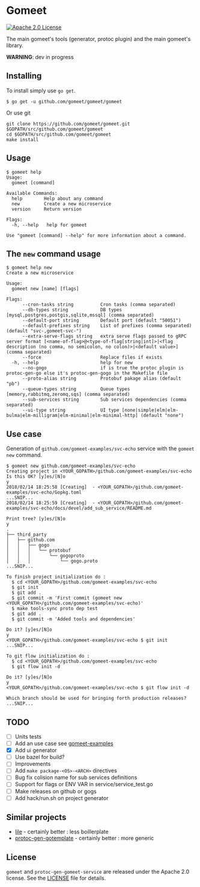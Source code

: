 # Gomeet

[![Apache 2.0 License](https://img.shields.io/badge/License-Apache%202.0-blue.svg)](LICENSE)

The main gomeet's tools (generator, protoc plugin) and the main gomeet's library.

__WARNING__: dev in progress

## Installing

To install simply use `go get`.

```shell
$ go get -u github.com/gomeet/gomeet/gomeet
```

Or use git

```shell
git clone https://github.com/gomeet/gomeet.git $GOPATH/src/github.com/gomeet/gomeet
cd $GOPATH/src/github.com/gomeet/gomeet
make install
```

## Usage

```shell
$ gomeet help
Usage:
  gomeet [command]

Available Commands:
  help        Help about any command
  new         Create a new microservice
  version     Return version

Flags:
  -h, --help   help for gomeet

Use "gomeet [command] --help" for more information about a command.
```

## The `new` command usage

```shell
$ gomeet help new
Create a new microservice

Usage:
  gomeet new [name] [flags]

Flags:
      --cron-tasks string          Cron tasks (comma separated)
      --db-types string            DB types [mysql,postgres,postgis,sqlite,mssql] (comma separated)
      --default-port string        Default port (default "50051")
      --default-prefixes string    List of prefixes (comma separated) (default "svc-,gomeet-svc-")
      --extra-serve-flags string   extra serve flags passed to gRPC server format [<name-of-flag>@<type-of-flag[string|int]>|<flag description (no comma, no semicolon, no colon)>|<default value>] (comma separated)
      --force                      Replace files if exists
  -h, --help                       help for new
      --no-gogo                    if is true the protoc plugin is protoc-gen-go else it's protoc-gen-gogo in the Makefile file
      --proto-alias string         Protobuf pakage alias (default "pb")
      --queue-types string         Queue types [memory,rabbitmq,zeromq,sqs] (comma separated)
      --sub-services string        Sub services dependencies (comma separated)
      --ui-type string             UI type [none|simple|elm|elm-bulma|elm-milligram|elm-minimal|elm-minimal-http] (default "none")
```

## Use case

Generation of `github.com/gomeet-examples/svc-echo` service with the `gomeet new` command.

```shell
$ gomeet new github.com/gomeet-examples/svc-echo
Creating project in <YOUR_GOPATH>/github.com/gomeet-examples/svc-echo
Is this OK? [y]es/[N]o
y
2018/02/14 18:25:58 [Creating]  - <YOUR_GOPATH>/github.com/gomeet-examples/svc-echo/Gopkg.toml
...SNIP...
2018/02/14 18:25:59 [Creating]  - <YOUR_GOPATH>/github.com/gomeet-examples/svc-echo/docs/devel/add_sub_service/README.md

Print tree? [y]es/[N]o
y
.
├── third_party
│   ├── github.com
│   │   ├── gogo
│   │   │   └── protobuf
│   │   │       └── gogoproto
│   │   │           └── gogo.proto
...SNIP...

To finish project initialization do :
  $ cd <YOUR_GOPATH>/github.com/gomeet-examples/svc-echo
  $ git init
  $ git add .
  $ git commit -m 'First commit (gomeet new <YOUR_GOPATH>/github.com/gomeet-examples/svc-echo)'
  $ make tools-sync proto dep test
  $ git add .
  $ git commit -m 'Added tools and dependencies'

Do it? [y]es/[N]o
y
<YOUR_GOPATH>/github.com/gomeet-examples/svc-echo $ git init
...SNIP...

To git flow initialization do :
  $ cd <YOUR_GOPATH>/github.com/gomeet-examples/svc-echo
  $ git flow init -d

Do it? [y]es/[N]o
y
<YOUR_GOPATH>/github.com/gomeet-examples/svc-echo $ git flow init -d

Which branch should be used for bringing forth production releases?
...SNIP...

```

## TODO

- [ ] Units tests
- [ ] Add an use case see [gomeet-examples](https://github.com/gomeet-examples/)
- [x] Add ui generator
- [ ] Use bazel for build?
- [ ] Improvements
- [ ] Add `make package-<OS>-<ARCH>` directives
- [ ] Bug fix colision name for sub services definitions
- [ ] Support for flags or ENV VAR in service/service_test.go
- [ ] Make releases on github or gogs
- [ ] Add hack/run.sh on project generator

## Similar projects

- [lile](https://github.com/lileio/lile) - certainly better : less boillerplate
- [protoc-gen-gotemplate](https://github.com/moul/protoc-gen-gotemplate) - certainly better : more generic

## License

`gomeet` and `protoc-gen-gomeet-service` are released under the Apache 2.0 license. See the [LICENSE](LICENSE.txt) file for details.

